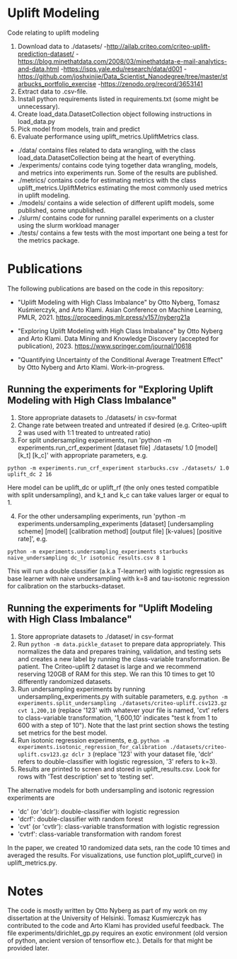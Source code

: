 # Uplift Modeling
Code relating to uplift modeling

1. Download data to ./datasets/
-http://ailab.criteo.com/criteo-uplift-prediction-dataset/
-https://blog.minethatdata.com/2008/03/minethatdata-e-mail-analytics-and-data.html
-https://isps.yale.edu/research/data/d001
-https://github.com/joshxinjie/Data_Scientist_Nanodegree/tree/master/starbucks_portfolio_exercise
-https://zenodo.org/record/3653141
2. Extract data to .csv-file.
3. Install python requirements listed in requirements.txt (some might be unnecessary).
4. Create load_data.DatasetCollection object following instructions in load_data.py
5. Pick model from models, train and predict
6. Evaluate performance using uplift_metrics.UpliftMetrics class.

* ./data/ contains files related to data wrangling, with the class load_data.DatasetCollection being at the heart of everything.
* ./experiments/ contains code tying together data wrangling, models, and metrics into experiments run. Some of the results are published.
* ./metrics/ contains code for estimating metrics with the class uplift_metrics.UpliftMetrics estimating the most commonly used metrics in uplift modeling.
* ./models/ contains a wide selection of different uplift models, some published, some unpublished.
* ./slurm/ contains code for running parallel experiments on a cluster using the slurm workload manager
* ./tests/ contains a few tests with the most important one being a test for the metrics package.


# Publications
The following publications are based on the code in this repository:

* "Uplift Modeling with High Class Imbalance" by Otto Nyberg, Tomasz Kuśmierczyk, and Arto Klami. Asian Conference on Machine Learning, PMLR, 2021.
https://proceedings.mlr.press/v157/nyberg21a

* "Exploring Uplift Modeling with High Class Imbalance" by Otto Nyberg and Arto Klami. Data Mining and Knowledge Discovery (accepted for publication), 2023.
https://www.springer.com/journal/10618

* "Quantifying Uncertainty of the Conditional Average Treatment Effect" by Otto Nyberg and Arto Klami. Work-in-progress.


## Running the experiments for "Exploring Uplift Modeling with High Class Imbalance"
1. Store appropriate datasets to ./datasets/ in csv-format
2. Change rate between treated and untreated if desired (e.g. Criteo-uplift 2 was used with 1:1 treated to untreated ratio)
3. For split undersampling experiments, run 'python -m experiments.run_crf_experiment [dataset file] ./datasets/ 1.0 [model] [k_t] [k_c]'
with appropriate parameters, e.g. 
```
python -m experiments.run_crf_experiment starbucks.csv ./datasets/ 1.0 uplift_dc 2 16
```
Here model can be uplift_dc or uplift_rf (the only ones tested compatible with split undersampling), and k_t and k_c can take values larger or equal to 1. 

4. For the other undersampling experiments, run 'python -m experiments.undersampling_experiments [dataset] [undersampling scheme] [model] [calibration method] [output file] [k-values] [positive rate]', e.g. 
```
python -m experiments.undersampling_experiments starbucks naive_undersampling dc_lr isotonic results.csv 8 1
```
This will run a double classifier (a.k.a T-learner) with logistic regression as base learner with naive undersampling with k=8 and tau-isotonic regression for calibration on the starbucks-dataset.


## Running the experiments for "Uplift Modeling with High Class Imbalance"
1. Store appropriate datasets to ./dataset/ in csv-format
2. Run ```python -m data.pickle_dataset``` to prepare data appropriately. This normalizes the data and prepares training, validation, and testing sets and creates a new label by running the class-variable transformation. Be patient. The Criteo-uplift 2 dataset is large and we recommend reserving 120GB of RAM for this step. We ran this 10 times to get 10 differently randomized datasets.
3. Run undersampling experiments by running undersampling_experiments.py with suitable parameters, e.g. ```python -m experiments.split_undersampling ./datasets/criteo-uplift.csv123.gz cvt 1,200,10``` (replace '123' with whatever your file is named, 'cvt' refers to class-variable transformation, '1,600,10' indicates "test k from 1 to 600 with a step of 10"). Note that the last print section shows the testing set metrics for the best model.
4. Run isotonic regression experiments, e.g. ```python -m experiments.isotonic_regression_for_calibration ./datasets/criteo-uplift.csv123.gz dclr 3``` (replace '123' with your dataset file, 'dclr' refers to double-classifier with logistic regression, '3' refers to k=3).
5. Results are printed to screen and stored in uplift_results.csv. Look for rows with 'Test description' set to 'testing set'.

The alternative models for both undersampling and isotonic regression experiments are

* 'dc' (or 'dclr'): double-classifier with logistic regression
* 'dcrf': double-classifier with random forest
* 'cvt' (or 'cvtlr'): class-variable transformation with logistic regression
* 'cvtrf': class-variable transformation with random forest

In the paper, we created 10 randomized data sets, ran the code 10 times and averaged the results. For visualizations, use function plot_uplift_curve() in uplift_metrics.py.

# Notes
The code is mostly written by Otto Nyberg as part of my work on my dissertation at the University of Helsinki.
Tomasz Kusmierczyk has contributed to the code and Arto Klami has provided useful feedback.
The file experiments/dirichlet_gp.py requires an exotic environment (old version of python, ancient version of tensorflow etc.). Details for that might be provided later.
